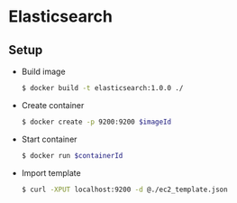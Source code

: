 # Elasticsearch
## Setup
* Build image

    ```sh
    $ docker build -t elasticsearch:1.0.0 ./
    ```
* Create container 

    ```sh
    $ docker create -p 9200:9200 $imageId
    ```
* Start container

    ```sh
    $ docker run $containerId
    ```
  
* Import template

    ```sh
    $ curl -XPUT localhost:9200 -d @./ec2_template.json
    ```

